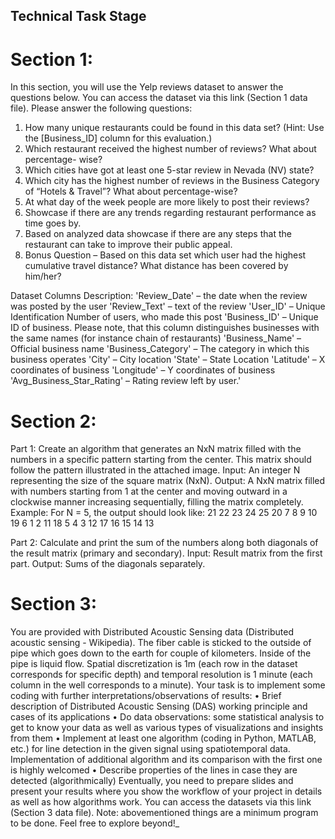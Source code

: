 ## Technical Task Stage

# Section 1:

In this section, you will use the Yelp reviews dataset to answer the questions below. You can
access the dataset via this link (Section 1 data file).
Please answer the following questions:
1. How many unique restaurants could be found in this data set? (Hint: Use the
[Business_ID] column for this evaluation.)
2. Which restaurant received the highest number of reviews? What about percentage-
wise?
3. Which cities have got at least one 5-star review in Nevada (NV) state?
4. Which city has the highest number of reviews in the Business Category of “Hotels &amp;
Travel”? What about percentage-wise?
5. At what day of the week people are more likely to post their reviews?
6. Showcase if there are any trends regarding restaurant performance as time goes by.
7. Based on analyzed data showcase if there are any steps that the restaurant can take
to improve their public appeal.
8. Bonus Question – Based on this data set which user had the highest cumulative
travel distance? What distance has been covered by him/her?

Dataset Columns Description:
&#39;Review_Date&#39; – the date when the review was posted by the user
&#39;Review_Text&#39; – text of the review
&#39;User_ID&#39; – Unique Identification Number of users, who made this post
&#39;Business_ID&#39; – Unique ID of business. Please note, that this column distinguishes businesses
with the same names (for instance chain of restaurants)
&#39;Business_Name&#39; – Official business name
&#39;Business_Category&#39; – The category in which this business operates
&#39;City&#39; – City location
&#39;State&#39; – State Location
&#39;Latitude&#39; – X coordinates of business
&#39;Longitude&#39; – Y coordinates of business
&#39;Avg_Business_Star_Rating&#39; – Rating review left by user.'

# Section 2:

Part 1:
Create an algorithm that generates an NxN matrix filled with the numbers in a specific pattern
starting from the center. This matrix should follow the pattern illustrated in the attached image.
Input: An integer N representing the size of the square matrix (NxN).
Output: A NxN matrix filled with numbers starting from 1 at the center and moving outward in
a clockwise manner increasing sequentially, filling the matrix completely.
Example:
For N = 5, the output should look like:
21 22 23 24 25
20 7 8 9 10
19 6 1 2 11
18 5 4 3 12
17 16 15 14 13

Part 2:
Calculate and print the sum of the numbers along both diagonals of the result matrix (primary
and secondary).
Input: Result matrix from the first part.
Output: Sums of the diagonals separately.

# Section 3:
You are provided with Distributed Acoustic Sensing data (Distributed acoustic sensing -
Wikipedia). The fiber cable is sticked to the outside of pipe which goes down to the earth for
couple of kilometers. Inside of the pipe is liquid flow. Spatial discretization is 1m (each row in
the dataset corresponds for specific depth) and temporal resolution is 1 minute (each column in
the well corresponds to a minute).
Your task is to implement some coding with further interpretations/observations of results:
• Brief description of Distributed Acoustic Sensing (DAS) working principle and cases of its
applications
• Do data observations: some statistical analysis to get to know your data as well as
various types of visualizations and insights from them
• Implement at least one algorithm (coding in Python, MATLAB, etc.) for line detection in
the given signal using spatiotemporal data. Implementation of additional algorithm and its
comparison with the first one is highly welcomed
• Describe properties of the lines in case they are detected (algorithmically)
Eventually, you need to prepare slides and present your results where you show the workflow
of your project in details as well as how algorithms work.
You can access the datasets via this link (Section 3 data file).
Note: abovementioned things are a minimum program to be done. Feel free to explore beyond!_
